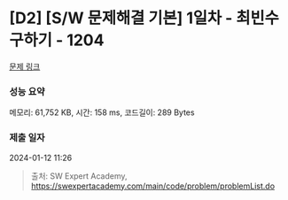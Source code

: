 # [D2] [S/W 문제해결 기본] 1일차 - 최빈수 구하기 - 1204 

[문제 링크](https://swexpertacademy.com/main/code/problem/problemDetail.do?contestProbId=AV13zo1KAAACFAYh) 

### 성능 요약

메모리: 61,752 KB, 시간: 158 ms, 코드길이: 289 Bytes

### 제출 일자

2024-01-12 11:26



> 출처: SW Expert Academy, https://swexpertacademy.com/main/code/problem/problemList.do